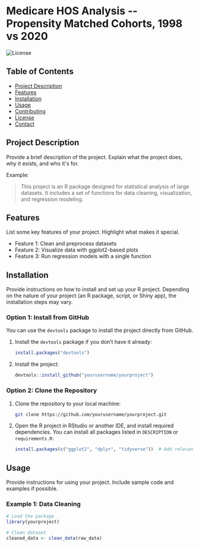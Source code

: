 # Medicare HOS Analysis -- Propensity Matched Cohorts, 1998 vs 2020

![License](https://img.shields.io/badge/license-MIT-blue.svg)

## Table of Contents
- [Project Description](#project-description)
- [Features](#features)
- [Installation](#installation)
- [Usage](#usage)
- [Contributing](#contributing)
- [License](#license)
- [Contact](#contact)

## Project Description

Provide a brief description of the project. Explain what the project does, why it exists, and who it's for.

Example:
> This project is an R package designed for statistical analysis of large datasets. It includes a set of functions for data cleaning, visualization, and regression modeling.

## Features

List some key features of your project. Highlight what makes it special.

- Feature 1: Clean and preprocess datasets
- Feature 2: Visualize data with ggplot2-based plots
- Feature 3: Run regression models with a single function

## Installation

Provide instructions on how to install and set up your R project. Depending on the nature of your project (an R package, script, or Shiny app), the installation steps may vary.

### Option 1: Install from GitHub

You can use the `devtools` package to install the project directly from GitHub.

1. Install the `devtools` package if you don’t have it already:
    ```r
    install.packages("devtools")
    ```

2. Install the project:
    ```r
    devtools::install_github("yourusername/yourproject")
    ```

### Option 2: Clone the Repository

1. Clone the repository to your local machine:
    ```bash
    git clone https://github.com/yourusername/yourproject.git
    ```

2. Open the R project in RStudio or another IDE, and install required dependencies. You can install all packages listed in `DESCRIPTION` or `requirements.R`:

    ```r
    install.packages(c("ggplot2", "dplyr", "tidyverse"))  # Add relevant package names
    ```

## Usage

Provide instructions for using your project. Include sample code and examples if possible.

### Example 1: Data Cleaning
```r
# Load the package
library(yourproject)

# Clean dataset
cleaned_data <- clean_data(raw_data)
